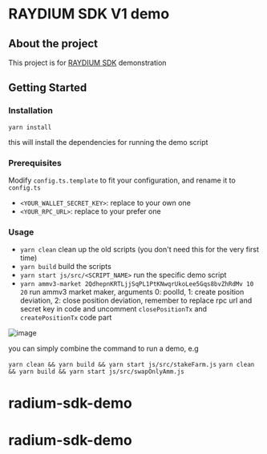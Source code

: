 # RAYDIUM SDK V1 demo

## About the project

This project is for [RAYDIUM SDK](https://github.com/raydium-io/raydium-sdk) demonstration

## Getting Started

### Installation

`yarn install`

this will install the dependencies for running the demo script

### Prerequisites

Modify `config.ts.template` to fit your configuration, and rename it to `config.ts`

- `<YOUR_WALLET_SECRET_KEY>`: replace to your own one
- `<YOUR_RPC_URL>`: replace to your prefer one

### Usage

- `yarn clean` clean up the old scripts (you don't need this for the very first time)
- `yarn build` build the scripts
- `yarn start js/src/<SCRIPT_NAME>` run the specific demo script
- `yarn ammv3-market 2QdhepnKRTLjjSqPL1PtKNwqrUkoLee5Gqs8bvZhRdMv 10 20` run ammv3 market maker, arguments 0: poolId, 1: create position deviation, 2: close position deviation, remember to replace rpc url and secret key in code and uncomment `closePositionTx` and `createPositionTx` code part

![image](https://github.com/raydium-io/raydium-sdk-V1-demo/assets/6680106/95ddb134-fd02-40eb-a868-3effcfdb2d5e)

you can simply combine the command to run a demo, e.g

`yarn clean && yarn build && yarn start js/src/stakeFarm.js`
`yarn clean && yarn build && yarn start js/src/swapOnlyAmm.js`
# radium-sdk-demo
# radium-sdk-demo
